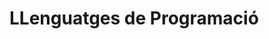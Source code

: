 # LLenguatges de Programació

<h2 style="color:red>OBJECTIVE C</h2>

El llenguatge de programació Objective-C es va crear al 1980 de la mà de Brad Cox i la corporació StepStone.

Es tracta d’un llenguatge orientat als objectes i que es basa en el llenguatge C estandar.
Permet generar objectes que tenen una similitud amb SmallTalk.
L’any 1988 va ser afiliada al llenguatge de programació Nextstep i en 1992 va ser alliberar mitjançant la llicència GPL para els software de compilació GCC.
Actualment Objective-C és el principal llenguatge utilitzat per al desenvolupament d app en IOS. 
És un llenguatge més antic que java(95), python(91), php (95) etc i és nota en algunes de les seves característiques que després veurem.

Característiques:

<ol>
  <li>És un llenguatge d’alt nivell compatible amb molts softwares i contextos de programació.
<li>Les sentències de control de flux com while, for, do, while estan immersos.
<li>Conversions explicites i implicites entre dos tipus.
<li>És dinàmic i comparat amb altres com java dona més llibertat
<li>Àmbits variables, tals com globals, estàtiques i locals.
<li>No fa comprovacions en la compilació, es fan al temps d’execució. Els errors no es detecten fins al final però té recursos per limitar aquests inconvenients.
<li>Orientat a objectes que poden rebre i enviar missatges.
<li>Com a llenguatge antic no té recolector de basura però a implementat ARC un recurs per eliminar objectes i no tampoc es poden usar excepcions.
<li>Tots els seus mètodes són públics
<li>Les classes es guarden en dos fitxers .h i .m.
<li>Permet enviar missatges a Nill(null) per el qual si es crida un mètode d’una variable no inicialitzada no es veuran els errors, arrancarà però no farà res.
<li>Maneig del punter un poc complicat.
  
Apple té la intenció de substituir Objective-C per Swift en un futur pròxim
</ol>



<h2>PYTHON</h2>
Llenguatge de programació interpretat creat per Guido Van Rossum a principis dels anys 90’( al 91 es publica la 1r versió). Deu el seu nom a l’afició que tenia el seu creador al grup humorista britànic dels Monty Python. Originalment desenvolupat per sistema operatiu AMOEBA, que es basava en una arquitectura de micronúclis. 

Característiques:
<ol>
<li>És un llenguatge simple i fàcil per a la iniciació en programació.
<li>Portable. Permet la seva utilització en diverses plataformes al ser de naturaleza Open Source.(Linux, MacOs, Unix i WIndows)
<li>Llenguatge orientat a objectes.
<li>Llenguatge d’alt nivell.
<li>Permet la seva implementació dins d’un programa C/C++
<li>Disposa de extenses llibreries.
<li>Sintaxis clara i de fàcil enteniment.
<li>“Tipado” dinàmic pel qual no és necessari indicar el tipus de dades. S'adapta al contingut que se li escriu. (tot i que pot suposar inconvenients d’optimització de memoria o errors al escriure entre d’altres.)
<li>Disposa de suport i informació per múltiple varietats de base de dades i compta amb una gran comunitat.
<li>Molt emprat per al Big Data, amb mòduls com NumPy, Pandas o Matplotlib…
<li>Compatible amb una amplia gama de GUI ( interfície gràfica d'usuari) que es poden importar fàcilment i que facilita la visualització de les dades.
</ol>

<h2>JAVA</h2>
Creat i comercialitzat per Sun Microsystems en 1995.

Característiques:
<ol>
<li>És un llenguatge d’alt nivell que deriva del C i del C++ però més simple potent.
<li>Llenguatge orientat a objectes i que s’executen en qualsevol dispositiu.
<li>Disposa d’una gran biblioteca estàndard i d'eines per a poder distribuir els programes.
<li>Portable. Pot executarse en qualsevol tipus de plataforma/hardware.
<li>Recolector de brossa. Quan no hi han referències localitzades a un objecte, el recolecto borra aquest objecte alliberant espai a la memoria ocupada.
<li>Segur i sòlid per desenvolupar i executar aplicacions, administra automàticament la memòria, ofereix canals de comunicació segura per protegir la privacitat de les dades.
<li>Sintaxi rigurosa que permet evitar que es trenque el codi i que es corrompi.
<li>Multifil. Permet dur a terme diverses tasques simultàniament dins del mateix programa que permet millorar el rendiment i la velocitat d’execució.
<li>Adaptabilitat a diferents tipus de dispositius (tablets, telèfons intel·ligents, portàtils, ordinadors…)
<li>Avui en dia JAVA és un dels llenguatges de programació més usats a tot el món. Moltes aplicacions i llocs web no funcionaran o tindra elements que no s’executaran si no tenen JAVA instal·lat
</ol>

<h2>SWIFT</h2>
Es un llenguatge de programació especialitzat para el desenvolupament d'aplicacions en OS (iOS,tvOS, OS X i watch OS).
Va ser creat per Chris Lattner, Doug Gregor, John McCall, Ted Kremenek i Joe Groff juntament amb Apple Inc. al 2014. Va substituir el llenguatge de programació iOS SALLETTE i en breu es preveu que reemplace completament Objective C.
Al 2015 va passar a ser de codi obert amb Llicència Apache 2.0.

Característiques:
<ol>
<li>Llenguatge de programació d’alt nivell molt potent.
<li>Eina intuitiva i amigable amb el programador, fàcil de llegir i escriure. Molt recomendable per iniciar-se a la programació.
<li>Llenguatge orientat a objectes.
<li>Proporciona seguretat al programador gràcies al sistema per detectar errors fàcilment permeten corregir els errors de l’app abans que surti al mercat.
<li>Destinat a substituir els llenguatges C (C, C++ i Objective C) pel que fa a apps Apple.
<li>Sintaxis fàcil d’utilitzar i de característiques que la majoria de desenvolupadors esperen.
<li>Compta amb una gran comunitat activa que ofereix suport, ajuda i nous recursos per poder aprendre i dominar aquest llenguatge.
<li>Multiparadigma. Pot treballar amb diferents estils de programació, permeten decidir al profesional com treballar amb ell d’acord amb el tipus de projecte que es vagi a desenvolupar i la plataforma a la qual es vulgui enfocar.
<li>Múltiples valors de retorn.
<li>Iteració concisa i ràpida.
<li>Admet extensions, mètodes i protocols en les seues estructures.
</ol>


